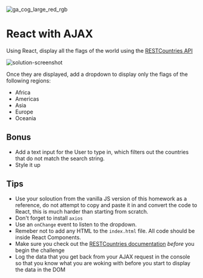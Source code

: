 ![ga_cog_large_red_rgb](https://cloud.githubusercontent.com/assets/40461/8183776/469f976e-1432-11e5-8199-6ac91363302b.png)

# React with AJAX

Using React, display all the flags of the world using the [RESTCountries API](https://restcountries.eu)

![solution-screenshot](https://media.git.generalassemb.ly/user/15120/files/8e03ac00-14cc-11e9-8b4b-1b4b3c7841a6)

Once they are displayed, add a dropdown to display only the flags of the following regions:

* Africa
* Americas
* Asia
* Europe
* Oceania

## Bonus

* Add a text input for the User to type in, which filters out the countries that do not match the search string. 
* Style it up

## Tips

* Use your soloution from the vanilla JS version of this homework as a reference, do not attempt to copy and paste it in and convert the code to React, this is much harder than starting from scratch.
* Don't forget to install `axios`
* Use an `onChange` event to listen to the dropdown.
* Remeber not to add any HTML to the `index.html` file. All code should be inside React Components.
* Make sure you check out the [RESTCountries documentation](https://restcountries.eu) _before_ you begin the challenge
* Log the data that you get back from your AJAX request in the console so that you know what you are woking with before you start to display the data in the DOM
